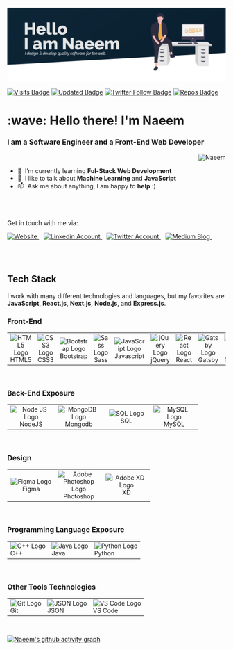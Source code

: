 ![](images/banner.png)


[![Visits Badge](https://badges.pufler.dev/visits/mkn1920/mkn1920?color=F9A826&style=for-the-badge)](https://github.com/mkn1920)
[![Updated Badge](https://badges.pufler.dev/updated/mkn1920/Mohammad-Naeem-Naseri?color=F9A826&style=for-the-badge)](https://badges.pufler.dev)
[![Twitter Follow Badge](https://img.shields.io/twitter/follow/naeem_naseri?color=F9A826&logo=twitter&style=for-the-badge)](https://twitter.com/naeem_naseri)
[![Repos Badge](https://badges.pufler.dev/repos/mkn1920?color=F9A826&style=for-the-badge)](https://badges.pufler.dev)


 <h1 align="left">:wave: Hello there! I'm Naeem </h1>
 <h3>I am a <strong>Software Engineer</strong> and a <strong>Front-End Web Developer</strong></h3>

<a href="#mkn1920">
  <img src="https://github-readme-stats.vercel.app/api?username=mkn1920&show_icons=true&theme=gruvbox&count_private=true&include_all_commits=true" alt="Naeem" align="right" />
</a>

<br/>

- :seedling: &nbsp;I’m currently learning **Ful-Stack Web Development**
- :speech_balloon: &nbsp;I like to talk about **Machine Learning** and **JavaScript**
- :mailbox: &nbsp;Ask me about anything, I am happy to **help** :)

<br/>
<br/>


<p align="left">Get in touch with me via:</p>

<p align="left">
  <a href="https://portofoliomain85611-portfolioversion2.gtsb.io/"  target="_blank">
    <img src="https://upload.wikimedia.org/wikipedia/commons/thumb/c/c4/Globe_icon.svg/2048px-Globe_icon.svg.png" title="Website" alt="Website" width="36" />
  </a> &ensp;
  <a href="https://linkedin.com/in/mohammad-naeem-naseri-a64184206" target="_blank">
    <img src="https://cdn.worldvectorlogo.com/logos/linkedin-icon-2.svg" title="LinkedIn" alt="Linkedin Account" width="36" />
  </a> &ensp;
  <a href="https://twitter.com/naeem_naseri" target="_blank">
    <img src="https://cdn.worldvectorlogo.com/logos/twitter-3.svg" title="Twitter" alt="Twitter Account" width="38" />
  </a> &ensp;
  <a href="	https://medium.com/@mkn1920" target="_blank">
    <img src="https://cdn.worldvectorlogo.com/logos/monogram-medium.svg" title="Medium" alt="Medium Blog" width="36" />
  </a> &ensp;

</p><br /><br/>

## Tech Stack

I work with many different technologies and languages, but my favorites are **JavaScript**, **React.js**, **Next.js**, **Node.js**, and **Express.js**.
### Front-End


<table>
  <tr>
    <td align="center"  width="96">
      <img src="https://cdn.worldvectorlogo.com/logos/html-1.svg" title="HTML5" alt="HTML5 Logo" width="55" />
      <br/>HTML5
    </td>
    <td align="center"  width="96">
      <img src="https://cdn.worldvectorlogo.com/logos/css-3.svg" title="CSS3" alt="CSS3 Logo" width="55" />
      <br/>CSS3
    </td>
    <td align="center"  width="96">
      <img src="https://cdn.worldvectorlogo.com/logos/bootstrap-5-1.svg" title="Bootstrap" alt="Bootstrap Logo" width="75" />Bootstrap
      <br/>
    </td>
    <td align="center"  width="96">
      <img src="https://cdn.worldvectorlogo.com/logos/sass-1.svg" title="Sass" alt="Sass Logo" width="70" />
      <br/> Sass
    </td>
    <td align="center"  width="96">
      <img src="https://cdn.worldvectorlogo.com/logos/logo-javascript.svg" title="JavaScript" alt="JavaScript Logo" width="60" />
      <br/> Javascript
     </td>
     <td align="center"  width="96">
       <img src="https://cdn.worldvectorlogo.com/logos/jquery-4.svg" title="jQuery" alt="jQuery Logo" width="60" />
       <br/> jQuery
    </td>
    <td align="center"  width="96">
       <img src="https://cdn.worldvectorlogo.com/logos/react-2.svg" title="React JS" alt="React Logo" width="60" />
       <br/> React
    </td>
    <td align="center"  width="96">
       <img src="https://cdn.worldvectorlogo.com/logos/gatsby.svg" title="Gatsby" alt="Gats by Logo" width="60" />
       <br/> Gatsby
    </td> 
    <td align="center"  width="96">
      <img src="https://cdn.worldvectorlogo.com/logos/next-js.svg" title="Next JS" alt="Next JS Logo" width="60"/>
      <br/> NextJS
  </td>
  </tr>
</table>
<br/>

### Back-End Exposure

<table>
  <tr>
    <td align="center"  width="96">
      <img src="https://cdn.worldvectorlogo.com/logos/nodejs-1.svg" title="Node JS" alt="Node JS Logo" width="96"/>
      <br/>NodeJS
    </td>
    <td align="center"  width="96">
      <img src="https://cdn.worldvectorlogo.com/logos/mongodb-icon-1.svg" title="MongoDB" alt="MongoDB Logo" width="64"/>
      <br/>Mongodb
    </td>
    <td align="center"  width="96">
      <img src="https://st3.depositphotos.com/20524830/34592/v/600/depositphotos_345920402-stock-illustration-sql-database-icon-logo-design.jpg" title="SQL" alt="SQL Logo" width="70"/>
      <br/>SQL
    </td>
    <td align="center"  width="96">
      <img src="https://cdn.worldvectorlogo.com/logos/mysql-6.svg" title="MySQL" alt="MySQL Logo" width="56"/>
      <br/>MySQL
    </td>
  </tr>
</table>
</br>

### Design

<table>
  <tr>
    <td align="center"  width="96">
      <img src="https://cdn.worldvectorlogo.com/logos/figma-1.svg" title="Figma" alt="Figma Logo" width="34"/>
      <br/>Figma
    </td>
    <td align="center"  width="96">
      <img src="https://cdn.worldvectorlogo.com/logos/adobe-photoshop-2.svg" title="Adobe Photoshop" alt="Adobe Photoshop Logo" width="55"/>
      </br>Photoshop
    </td>
    <td align="center"  width="96">
      <img src="https://cdn.worldvectorlogo.com/logos/adobe-xd-1.svg" title="Adobe XD" alt="Adobe XD Logo" width="55"/> 
      <br/>XD
    </td>
  </tr>
</table><br/>

### Programming Language Exposure

<table>
  <tr>
    <td><img src="https://cdn.worldvectorlogo.com/logos/c.svg" title="C++" alt="C++ Logo" width="50"/>
    <br/>C++
    </td>
    <td><img src="https://cdn.worldvectorlogo.com/logos/java-14.svg" title="Java" alt="Java Logo" width="50"/>
    <br/>Java
    </td>
    <td><img src="https://cdn.worldvectorlogo.com/logos/python-5.svg" title="Python" alt="Python Logo" width="50"/>
    <br/>Python
    </td>
  </tr>
</table>
<br/>


### Other Tools Technologies

<table>
  <tr>
    <td><img src="https://cdn.worldvectorlogo.com/logos/git-icon.svg" title="Git" alt="Git Logo" width="50"/>
    <br/>Git
    </td>
    <td><img src="https://cdn.worldvectorlogo.com/logos/json.svg" title="JSON" alt="JSON Logo" width="50"/>
    <br/>JSON
    </td>
    <td><img src="https://cdn.worldvectorlogo.com/logos/visual-studio-code-1.svg" title="VS Code" alt="VS Code Logo" width="50"/>
    <br/>VS Code
    </td>
  </tr>
</table>
<br/>

[![Naeem's github activity graph](https://activity-graph.herokuapp.com/graph?username=mkn1920&theme=elegant)](https://github.com/mkn1920)



